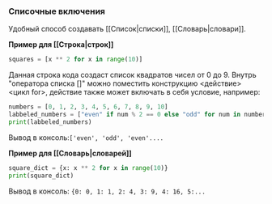 ### **Списочные включения**
Удобный способ создавать [[Список|списки]], [[Словарь|словари]].

**Пример для [[Строка|строк]]**
```Python
squares = [x ** 2 for x in range(10)]
```
Данная строка кода создаст список квадратов чисел от 0 до 9.
Внутрь "оператора списка []" можно поместить конструкцию <действие> <цикл for>, действие также может включать в себя условие, например:
```Python
numbers = [0, 1, 2, 3, 4, 5, 6, 7, 8, 9, 10]
labbeled_numbers = ["even" if num % 2 == 0 else "odd" for num in numbers]
print(labbeled_numbers)
```
Вывод в консоль:```['even', 'odd', 'even'....```

**Пример для [[Словарь|словарей]]**
```Python
square_dict = {x: x ** 2 for x in range(10)}
print(square_dict)
```
Вывод в консоль: ```{0: 0, 1: 1, 2: 4, 3: 9, 4: 16, 5:...```
